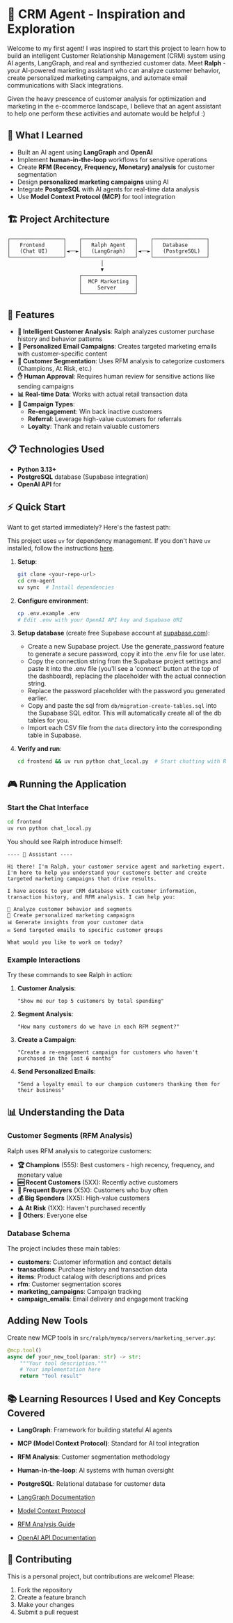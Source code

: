 # 🤖 CRM Agent - Inspiration and Exploration

Welcome to my first agent! I was inspired to start this project to learn how to build an intelligent Customer Relationship Management (CRM) system using AI agents, LangGraph, and real and synthezied customer data. Meet **Ralph** - your AI-powered marketing assistant who can analyze customer behavior, create personalized marketing campaigns, and automate email communications with Slack integrations.

Given the heavy prescence of customer analysis for optimization and marketing in the e-ccommerce landscape, I believe that an agent assistant to help one perform these activities and automate would be helpful :)

## 🎯 What I Learned

- Built an AI agent using **LangGraph** and **OpenAI**
- Implement **human-in-the-loop** workflows for sensitive operations
- Create **RFM (Recency, Frequency, Monetary) analysis** for customer segmentation
- Design **personalized marketing campaigns** using AI
- Integrate **PostgreSQL** with AI agents for real-time data analysis
- Use **Model Context Protocol (MCP)** for tool integration

## 🏗️ Project Architecture

```
┌─────────────────┐    ┌─────────────────┐    ┌─────────────────┐
│   Frontend      │    │   Ralph Agent   │    │   Database      │
│   (Chat UI)     │◄──►│   (LangGraph)   │◄──►│   (PostgreSQL)  │
└─────────────────┘    └─────────────────┘    └─────────────────┘
                              │
                              ▼
                       ┌─────────────────┐
                       │  MCP Marketing  │
                       │     Server      │
                       └─────────────────┘
```

## 🚀 Features

- **🧠 Intelligent Customer Analysis**: Ralph analyzes customer purchase history and behavior patterns
- **📧 Personalized Email Campaigns**: Creates targeted marketing emails with customer-specific content
- **🎯 Customer Segmentation**: Uses RFM analysis to categorize customers (Champions, At Risk, etc.)
- **✋ Human Approval**: Requires human review for sensitive actions like sending campaigns
- **📊 Real-time Data**: Works with actual retail transaction data
- **🔄 Campaign Types**:
  - **Re-engagement**: Win back inactive customers
  - **Referral**: Leverage high-value customers for referrals
  - **Loyalty**: Thank and retain valuable customers

## 📋 Technologies Used

- **Python 3.13+**
- **PostgreSQL** database (Supabase integration)
- **OpenAI API** for

## ⚡ Quick Start

Want to get started immediately? Here's the fastest path:

This project uses `uv` for dependency management. If you don't have `uv` installed, follow the instructions [here](https://docs.astral.sh/uv/guides/install-python/).

1. **Setup**:

   ```bash
   git clone <your-repo-url>
   cd crm-agent
   uv sync  # Install dependencies
   ```

2. **Configure environment**:

   ```bash
   cp .env.example .env
   # Edit .env with your OpenAI API key and Supabase URI
   ```

3. **Setup database** (create free Supabase account at [supabase.com](https://supabase.com)):

   - Create a new Supabase project. Use the generate_password feature to generate a secure password, copy it into the .env file for use later.
   - Copy the connection string from the Supabase project settings and paste it into the .env file (you'll see a 'connect' button at the top of the dashboard), replacing the placeholder with the actual connection string.
   - Replace the password placeholder with the password you generated earlier.
   - Copy and paste the sql from `db/migration-create-tables.sql` into the Supabase SQL editor. This will automatically create all of the db tables for you.
   - Import each CSV file from the `data` directory into the corresponding table in Supabase.

4. **Verify and run**:
   ```bash
   cd frontend && uv run python chat_local.py  # Start chatting with Ralph!
   ```

## 🎮 Running the Application

### Start the Chat Interface

```bash
cd frontend
uv run python chat_local.py
```

You should see Ralph introduce himself:

```
---- 🤖 Assistant ----

Hi there! I'm Ralph, your customer service agent and marketing expert. I'm here to help you understand your customers better and create targeted marketing campaigns that drive results.

I have access to your CRM database with customer information, transaction history, and RFM analysis. I can help you:

🎯 Analyze customer behavior and segments
📧 Create personalized marketing campaigns
📊 Generate insights from your customer data
✉️ Send targeted emails to specific customer groups

What would you like to work on today?
```

### Example Interactions

Try these commands to see Ralph in action:

1. **Customer Analysis**:

   ```
   "Show me our top 5 customers by total spending"
   ```

2. **Segment Analysis**:

   ```
   "How many customers do we have in each RFM segment?"
   ```

3. **Create a Campaign**:

   ```
   "Create a re-engagement campaign for customers who haven't purchased in the last 6 months"
   ```

4. **Send Personalized Emails**:
   ```
   "Send a loyalty email to our champion customers thanking them for their business"
   ```

## 📊 Understanding the Data

### Customer Segments (RFM Analysis)

Ralph uses RFM analysis to categorize customers:

- **🏆 Champions** (555): Best customers - high recency, frequency, and monetary value
- **🆕 Recent Customers** (5XX): Recently active customers
- **🔄 Frequent Buyers** (X5X): Customers who buy often
- **💰 Big Spenders** (XX5): High-value customers
- **⚠️ At Risk** (1XX): Haven't purchased recently
- **👥 Others**: Everyone else

### Database Schema

The project includes these main tables:

- **customers**: Customer information and contact details
- **transactions**: Purchase history and transaction data
- **items**: Product catalog with descriptions and prices
- **rfm**: Customer segmentation scores
- **marketing_campaigns**: Campaign tracking
- **campaign_emails**: Email delivery and engagement tracking

## Adding New Tools

Create new MCP tools in `src/ralph/mymcp/servers/marketing_server.py`:

```python
@mcp.tool()
async def your_new_tool(param: str) -> str:
    """Your tool description."""
    # Your implementation here
    return "Tool result"
```

## 📚 Learning Resources I Used and Key Concepts Covered

- **LangGraph**: Framework for building stateful AI agents
- **MCP (Model Context Protocol)**: Standard for AI tool integration
- **RFM Analysis**: Customer segmentation methodology
- **Human-in-the-loop**: AI systems with human oversight
- **PostgreSQL**: Relational database for customer data

- [LangGraph Documentation](https://langchain-ai.github.io/langgraph/)
- [Model Context Protocol](https://modelcontextprotocol.io/)
- [RFM Analysis Guide](<https://en.wikipedia.org/wiki/RFM_(market_research)>)
- [OpenAI API Documentation](https://platform.openai.com/docs)

## 🤝 Contributing

This is a personal project, but contributions are welcome! Please:

1. Fork the repository
2. Create a feature branch
3. Make your changes
4. Submit a pull request
